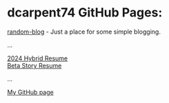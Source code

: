 # dcarpent74 GitHub Pages:

[random-blog](random-blog) - Just a place for some simple blogging.

...

[2024 Hybrid Resume](2024-hybrid-resume.pdf)  
[Beta Story Resume](Resume-story.pdf)

...

[My GitHub page](https://github.com/dcarpent74)
